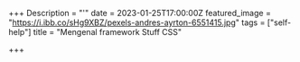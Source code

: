 +++
Description = "'"
date = 2023-01-25T17:00:00Z
featured_image = "https://i.ibb.co/sHg9XBZ/pexels-andres-ayrton-6551415.jpg"
tags = ["self-help"]
title = "Mengenal framework Stuff CSS"

+++
